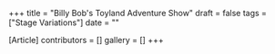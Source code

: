 +++
title = "Billy Bob's Toyland Adventure Show"
draft = false
tags = ["Stage Variations"]
date = ""

[Article]
contributors = []
gallery = []
+++